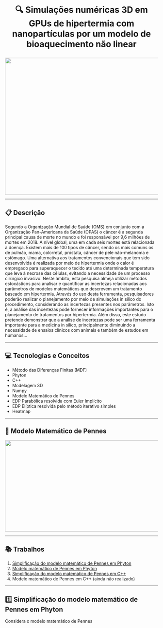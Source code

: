 # <p align = "center">🔍 Simulações numéricas 3D em GPUs de hipertermia com nanopartículas por um modelo de bioaquecimento não linear </p>

<p align="center">
   <img src="https://i.imgur.com/XaCV8aK.gif" width="600" height="450" object-fit="cover"/>
</p>

***

##  :clipboard: Descrição 

Segundo a Organização Mundial de Saúde (OMS) em conjunto com a Organização Pan-Americana da Saúde (OPAS) o câncer é a segunda principal causa de morte no mundo e foi responsável por 9,6 milhões de mortes em 2018. A nível global, uma em cada seis mortes está relacionada à doença. Existem mais de 100 tipos de câncer, sendo os mais comuns os de pulmão, mama, colorretal, próstata, câncer de pele não-melanoma e estômago. Uma alternativa aos tratamentos convencionais que tem sido desenvolvida é realizada por meio de hipertermia onde o calor é empregado para superaquecer o tecido até uma determinada temperatura que leva à necrose das células, evitando a necessidade de um processo cirúrgico invasivo. Neste âmbito, esta pesquisa almeja utilizar métodos estocásticos para analisar e quantificar as incertezas relacionadas aos parâmetros de modelos matemáticos que descrevem um tratamento baseado em hipertermia. Através do uso desta ferramenta, pesquisadores poderão realizar o planejamento por meio de simulações in silico do procedimento, considerando as incertezas presentes nos parâmetros. Isto é, a análise das incertezas pode fornecer informações importantes para o planejamento de tratamentos por hipertermia. Além disso, este estudo pretende demonstrar que a análise de incertezas pode ser uma ferramenta importante para a medicina in silico, principalmente diminuindo a necessidade de ensaios clínicos com animais e também de estudos em humanos...

***

## :computer:	 Tecnologias e Conceitos 

- Método das Diferenças Finitas (MDF)
- Phyton
- C++
- Modelagem 3D
- Numpy
- Modelo Matemático de Pennes
- EDP Parabólica resolvida com Euler Implícito
- EDP Elíptica resolvida pelo método iterativo simples
- Heatmap

*** 

## :brain: Modelo Matemático de Pennes

<p align="center">
   <img src="https://i.imgur.com/j2h9zwp.png" width="700" height="300" object-fit="cover"/>
</p>

***

## :books: Trabalhos 

1. [Simplificação do modelo matemático de Pennes em Phyton](https://github.com/lucasmartinso/IC/blob/main/pt1_Simula%C3%A7%C3%B5es_num%C3%A9ricas_3D_em_GPUs_de_hipertermia_com_nanopart%C3%ADculas_por_um_modelo_de_bioaquecimento_n%C3%A3o_linear.ipynb)
2. [Modelo matemático de Pennes em Phyton](https://github.com/lucasmartinso/IC/blob/main/Modelo_matem%C3%A1tico_Pennes.ipynb)
3. [Simplificação do modelo matemático de Pennes em C++](https://github.com/lucasmartinso/IC/blob/main/Compiling_Cpp_Colab.ipynb)
4. Modelo matemático de Pennes em C++ (ainda não realizado)

*** 

## :one: Simplificação do modelo matemático de Pennes em Phyton

Considera o modelo matemático de Pennes
